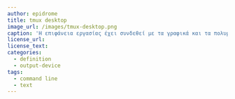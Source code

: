 ```yaml
---
author: epidrome
title: tmux desktop 
image_url: /images/tmux-desktop.png
caption: 'Η επιφάνεια εργασίας έχει συνδεθεί με τα γραφικά και τα πολυμέσα αλλά μπορεί να πραγματοποιηθεί σε μεγάλο βαθμό μόνο με την χρήση της γραμμής εντολών, μερικών συνοδευτικών εργαλείων και αρκετών ρυθμίσεων με αποτέλεσμα μια πολύ γρήγορη, απλή, και πυκνή σε πληροφορία διεπαφή.' 
license_url: 
license_text: 
categories:
  - definition 
  - output-device
tags:
  - command line 
  - text 
---
```

